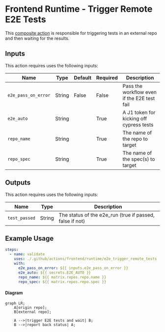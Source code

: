 # Frontend Runtime - Trigger Remote E2E Tests

This [composite action](./action.yml) is responsible for triggering tests in an external repo and then waiting for the results.

## Inputs

This action requires uses the following inputs:

| Name                        | Type    | Default                            | Required  | Description                                               |
| --------------------------- | ------- | ---------------------------------- | --------- | --------------------------------------------------------- |
| `e2e_pass_on_error`         | String  | False                              | False     | Pass the workflow even if the E2E test fail     
| `e2e_auto`                  | String  |                                    | True      | A J1 token for kicking off cypress tests     
| `repo_name`                 | String  |                                    | True      | The name of the repo to target     
| `repo_spec`                 | String  |                                    | True      | The name of the spec(s) to target                                                     

## Outputs

This action requires uses the following inputs:

| Name                        | Type    | Description                                               |
| --------------------------- | ------- | --------------------------------------------------------- |
| `test_passed`               | String  | The status of the e2e_run (true if passed, false if not)

## Example Usage

```yaml
steps:
  - name: validate
    uses: ./.github/actions/frontend/runtime/e2e_trigger_remote_tests
    with:
      e2e_pass_on_error: ${{ inputs.e2e_pass_on_error }}
      e2e_auto: ${{ secrets.E2E_AUTO }}
      repo_name: ${{ matrix.repos.repo.name }}
      repo_spec: ${{ matrix.repos.repo.spec }}
```

#### Diagram

```mermaid
graph LR;
    A[origin repo];
    B[external repo];

    A -->|trigger E2E tests and wait| B;
    B -->|report back status| A;
```
